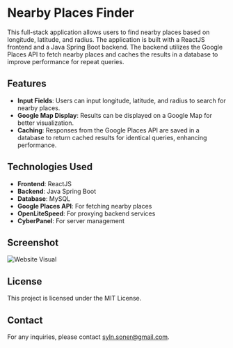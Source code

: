 # Nearby Places Finder

This full-stack application allows users to find nearby places based on longitude, latitude, and radius. The application is built with a ReactJS frontend and a Java Spring Boot backend. The backend utilizes the Google Places API to fetch nearby places and caches the results in a database to improve performance for repeat queries.

## Features

- **Input Fields**: Users can input longitude, latitude, and radius to search for nearby places.
- **Google Map Display**: Results can be displayed on a Google Map for better visualization.
- **Caching**: Responses from the Google Places API are saved in a database to return cached results for identical queries, enhancing performance.

## Technologies Used

- **Frontend**: ReactJS
- **Backend**: Java Spring Boot
- **Database**: MySQL
- **Google Places API**: For fetching nearby places
- **OpenLiteSpeed**: For proxying backend services
- **CyberPanel**: For server management

## Screenshot

![Website Visual](https://sonerseylan.com.tr/report/Web_Site.png)

## License

This project is licensed under the MIT License.

## Contact

For any inquiries, please contact [syln.soner@gmail.com](mailto:syln.soner@gmail.com).
